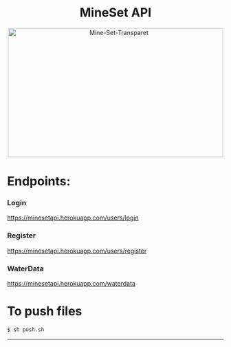 <!-- Doc and Readme By Piyush Mehta -->
<h1 align="center">MineSet API</h1>
<p align="center">
<img src="https://preview.ibb.co/hH8sqA/Mine-Set-Transparet.png" alt="Mine-Set-Transparet" height="300px" width="500px">

</p>

# Endpoints:
### Login

https://minesetapi.herokuapp.com/users/login

### Register

https://minesetapi.herokuapp.com/users/register

### WaterData

https://minesetapi.herokuapp.com/waterdata

# To push files

```sh
$ sh push.sh
```
------
